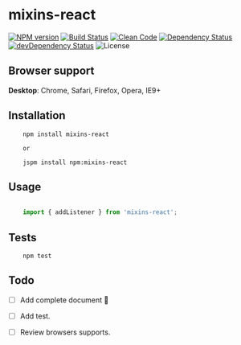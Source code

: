 mixins-react
=========

[![NPM version][icon-nv]][link-nv]
[![Build Status][icon-bs]][link-bs]
[![Clean Code][icon-cc]][link-cc]
[![Dependency Status][icon-ds]][link-ds]
[![devDependency Status][icon-dds]][link-dds]
![License][icon-li]

## Browser support

**Desktop**: Chrome, Safari, Firefox, Opera, IE9+

## Installation 

```shell
    npm install mixins-react

    or 

    jspm install npm:mixins-react
```

## Usage

```js

    import { addListener } from 'mixins-react';

```

## Tests

```shell
    npm test
```

## Todo

- [ ] Add complete document :balloon:
- [ ] Add test.
- [ ] Review browsers supports.



[icon-nv]: https://img.shields.io/npm/v/mixins-react.svg?style=flat
[link-nv]: https://www.npmjs.com/package/mixins-react
[icon-bs]: https://travis-ci.org/wenwuwu/mixins-react.svg?branch=master
[link-bs]: https://travis-ci.org/wenwuwu/mixins-react
[icon-ds]: https://img.shields.io/david/wenwuwu/mixins-react.svg?style=flat
[link-ds]: https://david-dm.org/wenwuwu/mixins-react
[icon-dds]: https://img.shields.io/david/dev/wenwuwu/mixins-react.svg?style=flat
[link-dds]: https://david-dm.org/wenwuwu/mixins-react#info=devDependencies
[icon-cc]: https://img.shields.io/badge/code-clean-orange.svg?style=flat
[link-cc]: https://github.com/wenwuwu/code-convention-js 
[icon-li]: https://img.shields.io/badge/license-MIT-blue.svg?style=flat
